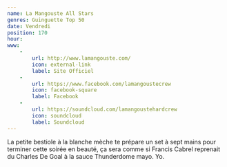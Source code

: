 ```yaml
---
name: La Mangouste All Stars
genres: Guinguette Top 50
date: Vendredi
position: 170
hour:
www:
    -
        url: http://www.lamangouste.com/
        icon: external-link
        label: Site Officiel
    -
        url: https://www.facebook.com/lamangoustecrew
        icon: facebook-square
        label: Facebook
    -
        url: https://soundcloud.com/lamangoustehardcrew
        icon: soundcloud
        label: Soundcloud
---
```

La petite bestiole à la blanche mèche te prépare un set à sept mains pour terminer cette soirée en beauté, ça sera comme si Francis Cabrel reprenait du Charles De Goal à la sauce Thunderdome mayo. Yo.
